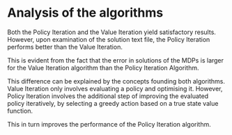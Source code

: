 # Analysis of the algorithms

Both the Policy Iteration and the Value Iteration yield satisfactory results. However, upon examination of the solution text file, the Policy Iteration performs better than the Value Iteration.

This is evident from the fact that the error in solutions of the MDPs is larger for the Value Iteration algorithm than the Policy Iteration Algorithm.

This difference can be explained by the concepts founding both algorithms. Value Iteration only involves evaluating a policy and optimising it. However, Policy Iteration involves the additional step of improving the evaluated policy iteratively, by selecting a greedy action based on a true state value function.

This in turn improves the performance of the Policy Iteration algorithm.

